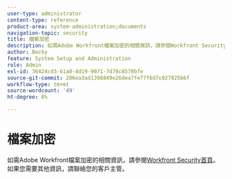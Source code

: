 ```yaml
---
user-type: administrator
content-type: reference
product-area: system-administration;documents
navigation-topic: security
title: 檔案加密
description: 如需Adobe Workfront檔案加密的相關資訊，請參閱Workfront Security首頁。 如果您需要其他資訊，請聯絡您的客戶主管。
author: Becky
feature: System Setup and Administration
role: Admin
exl-id: 36424cd3-61a0-4d19-9071-7d78c8570bfe
source-git-commit: 206ea3ad1398849e26dea7fe77f6d7c027825b6f
workflow-type: tm+mt
source-wordcount: '49'
ht-degree: 0%

---
```


# 檔案加密

如需Adobe Workfront檔案加密的相關資訊，請參閱[Workfront Security首頁](https://www.workfront.com/workfront-security)。 如果您需要其他資訊，請聯絡您的客戶主管。
